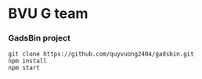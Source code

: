 # BVU G team

### GadsBin project

```
git clone https://github.com/quyvuong2404/gadsbin.git
npm install
npm start
```